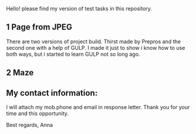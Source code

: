 Hello! please find my version of test tasks in this repository.

## 1 Page from JPEG

There are two versions of project build. Thirst made by Prepros and the second one with a help of GULP.
I made it just to show i know how to use both ways, but i started to learn GULP not so long ago.

## 2 Maze

## My contact information:

I will attach my mob.phone and email in response letter.
Thank you for your time and this opportunity.

Best regards, Anna
